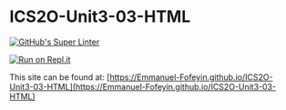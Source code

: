 # ICS2O-Unit3-03-HTML

[![GitHub's Super Linter](https://github.com/Emmanuel-Fofeyin/ICS2O-Unit3-03-HTML/workflows/GitHub's%20Super%20Linter/badge.svg)](https://github.com/Emmanuel-Fofeyin/ICS2O-Unit3-03-HTML/actions)



[![Run on Repl.it](https://repl.it/badge/github/Emmanuel-Fofeyin/ICS2O-Unit3-03-HTML)](https://repl.it/github/Emmanuel-Fofeyin/ICS2O-Unit3-03-HTML)

This site can be found at: [https://Emmanuel-Fofeyin.github.io/ICS2O-Unit3-03-HTML](https://Emmanuel-Fofeyin.github.io/ICS2O-Unit3-03-HTML)
